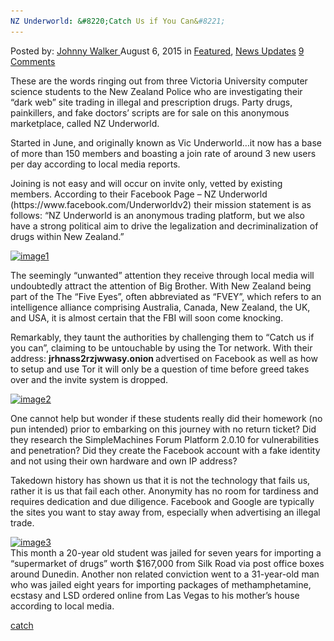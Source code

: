 ```yaml
---
NZ Underworld: &#8220;Catch Us if You Can&#8221;
---
```

<article class="post-listing post-11189 post type-post status-publish format-standard has-post-thumbnail hentry  tag-catch">
<div class="post-inner">
<span>Posted by: <a href="https://www.deepdotweb.com/author/johnnywalker/" title="">Johnny Walker </a></span>
<span>August 6, 2015</span>
<span>in <a href="https://www.deepdotweb.com/category/deepdot-news/" rel="category tag">Featured</a>, <a href="https://www.deepdotweb.com/category/news-updates/" rel="category tag">News Updates</a></span>
<span><a href="https://www.deepdotweb.com/2015/08/06/nz-underworld-catch-us-if-you-can/#comments">9 Comments</a></span>


<p>These are the words ringing out from three Victoria University computer science students to the New Zealand Police who are investigating their &#8220;dark web&#8221; site trading in illegal and prescription drugs. Party drugs, painkillers, and fake doctors&#8217; scripts are for sale on this anonymous marketplace, called NZ Underworld.</p>
<p>Started in June, and originally known as Vic Underworld…it now has a base of more than 150 members and boasting a join rate of around 3 new users per day according to local media reports.</p>
<p>Joining is not easy and will occur on invite only, vetted by existing members. According to their Facebook Page – NZ Underworld (https://www.facebook.com/Underworldv2) their mission statement is as follows: “NZ Underworld is an anonymous trading platform, but we also have a strong political aim to drive the legalization and decriminalization of drugs within New Zealand.”</p>
<p><a href="/imgs/2015/08/image1.png"><img class="aligncenter  wp-image-11190" src="/imgs/2015/08/image1.png" alt="image1" width="573" height="580" srcset="/imgs/2015/08/image1.png 865w, /imgs/2015/08/image1-297x300.png 297w, /imgs/2015/08/image1-55x55.png 55w, /imgs/2015/08/image1-50x50.png 50w" sizes="(max-width: 573px) 100vw, 573px" /></a></p>
<p>The seemingly “unwanted” attention they receive through local media will undoubtedly attract the attention of Big Brother. With New Zealand being part of the The &#8220;Five Eyes&#8221;, often abbreviated as &#8220;FVEY&#8221;, which refers to an intelligence alliance comprising Australia, Canada, New Zealand, the UK, and USA, it is almost certain that the FBI will soon come knocking.</p>
<p>Remarkably, they taunt the authorities by challenging them to “Catch us if you can”, claiming to be untouchable by using the Tor network. With their address: <strong>jrhnass2rzjwwasy.onion </strong>advertised on Facebook as well as how to setup and use Tor it will only be a question of time before greed takes over and the invite system is dropped.</p>
<p><a href="/imgs/2015/08/image2.png"><img class="aligncenter  wp-image-11191" src="/imgs/2015/08/image2.png" alt="image2" width="597" height="611" srcset="/imgs/2015/08/image2.png 880w, /imgs/2015/08/image2-293x300.png 293w, /imgs/2015/08/image2-55x55.png 55w, /imgs/2015/08/image2-50x50.png 50w" sizes="(max-width: 597px) 100vw, 597px" /></a></p>
<p>One cannot help but wonder if these students really did their homework (no pun intended) prior to embarking on this journey with no return ticket? Did they research the SimpleMachines Forum Platform 2.0.10 for vulnerabilities and penetration? Did they create the Facebook account with a fake identity and not using their own hardware and own IP address?</p>
<p>Takedown history has shown us that it is not the technology that fails us, rather it is us that fail each other. Anonymity has no room for tardiness and requires dedication and due diligence. Facebook and Google are typically the sites you want to stay away from, especially when advertising an illegal trade.</p>
<p><a href="/imgs/2015/08/image3.jpg"><img class="aligncenter size-full wp-image-11192" src="/imgs/2015/08/image3.jpg" alt="image3" width="620" height="460" srcset="/imgs/2015/08/image3.jpg 620w, /imgs/2015/08/image3-300x223.jpg 300w" sizes="(max-width: 620px) 100vw, 620px" /></a><br />
    This month a 20-year old student was jailed for seven years for importing a &#8220;supermarket of drugs&#8221; worth $167,000 from Silk Road via post office boxes around Dunedin. Another non related conviction went to a 31-year-old man who was jailed eight years for importing packages of methamphetamine, ecstasy and LSD ordered online from Las Vegas to his mother&#8217;s house according to local media.</p>
</div>
<a href="https://www.deepdotweb.com/tag/catch/" rel="tag">catch</a></span> <span style="display:none" class="updated">2015-08-06<a href="https://www.deepdotweb.com/author/johnnywalker/" title="Posts by Johnny Walker" rel="author">Johnny Walker</a></strong></div>

